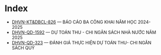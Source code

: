 # Index

- [DHVN-KT&DBCL-826](DHVN-KT%26DBCL-826%20B%C3%A1o%20c%C3%A1o%20c%C3%B4ng%20khai%20n%C4%83m%20h%E1%BB%8Dc%202024-2025_source.md) — BÁO CÁO BA CÔNG KHAI NĂM HỌC 2024-2025
- [DHVN-QD-1592](DHVN-QD-1592%20C%C3%B4ng%20khai%20d%E1%BB%B1%20to%C3%A1n%20ng%C3%A2n%20s%C3%A1ch%20n%C4%83m%202025_source.md) — DỰ TOÁN THU - CHI NGÂN SÁCH NHÀ NƯỚC NĂM 2025
- [DHVN-QD-323](DHVN-QD-323%20C%C3%B4ng%20khai%20th%E1%BB%B1c%20hi%E1%BB%87n%20d%E1%BB%B1%20to%C3%A1n%20Qu%C3%BD%201%20n%C4%83m%202025_source.md) — ĐÁNH GIÁ THỰC HIỆN DỰ TOÁN THU- CHI NGÂN SÁCH QUÝ
